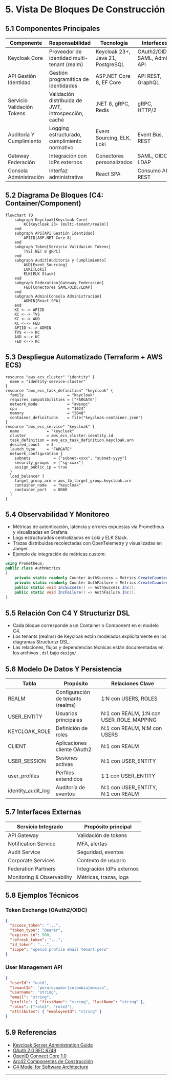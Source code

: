 # 5. Vista De Bloques De Construcción

## 5.1 Componentes Principales

| Componente                        | Responsabilidad                                      | Tecnología                  | Interfaces                  |
|------------------------------------|------------------------------------------------------|-----------------------------|-----------------------------|
| Keycloak Core                      | Proveedor de identidad multi-tenant (realm)           | Keycloak 23+, Java 21, PostgreSQL | OAuth2/OIDC, SAML, Admin API |
| API Gestión Identidad               | Gestión programática de identidades                   | ASP.NET Core 8, EF Core     | API REST, GraphQL           |
| Servicio Validación Tokens          | Validación distribuida de JWT, introspección, caché   | .NET 8, gRPC, Redis         | gRPC, HTTP/2                |
| Auditoría Y Cumplimiento            | Logging estructurado, cumplimiento normativo          | Event Sourcing, ELK, Loki   | Event Bus, REST             |
| Gateway Federación                  | Integración con IdPs externos                        | Conectores personalizados   | SAML, OIDC, LDAP            |
| Consola Administración              | Interfaz administrativa                              | React SPA                   | Consumo API REST            |

## 5.2 Diagrama De Bloques (C4: Container/Component)

```mermaid
flowchart TD
    subgraph Keycloak[Keycloak Core]
        KC[Keycloak 23+ (multi-tenant/realm)]
    end
    subgraph API[API Gestión Identidad]
        APIID[ASP.NET Core 8]
    end
    subgraph Token[Servicio Validación Tokens]
        TVS[.NET 8 gRPC]
    end
    subgraph Audit[Auditoría y Cumplimiento]
        AUD[Event Sourcing]
        LOKI[Loki]
        ELK[ELK Stack]
    end
    subgraph Federation[Gateway Federación]
        FED[Conectores SAML/OIDC/LDAP]
    end
    subgraph Admin[Consola Administración]
        ADMIN[React SPA]
    end
    KC <--> APIID
    KC <--> TVS
    KC <--> AUD
    KC <--> FED
    APIID <--> ADMIN
    TVS <--> KC
    AUD <--> KC
    FED <--> KC
```

## 5.3 Despliegue Automatizado (Terraform + AWS ECS)

```hcl
resource "aws_ecs_cluster" "identity" {
  name = "identity-service-cluster"
}
resource "aws_ecs_task_definition" "keycloak" {
  family                   = "keycloak"
  requires_compatibilities = ["FARGATE"]
  network_mode             = "awsvpc"
  cpu                      = "1024"
  memory                   = "2048"
  container_definitions    = file("keycloak-container.json")
}
resource "aws_ecs_service" "keycloak" {
  name            = "keycloak"
  cluster         = aws_ecs_cluster.identity.id
  task_definition = aws_ecs_task_definition.keycloak.arn
  desired_count   = 3
  launch_type     = "FARGATE"
  network_configuration {
    subnets          = ["subnet-xxxx", "subnet-yyyy"]
    security_groups  = ["sg-xxxx"]
    assign_public_ip = true
  }
  load_balancer {
    target_group_arn = aws_lb_target_group.keycloak.arn
    container_name   = "keycloak"
    container_port   = 8080
  }
}
```

## 5.4 Observabilidad Y Monitoreo

- Métricas de autenticación, latencia y errores expuestas vía Prometheus y visualizadas en Grafana.
- Logs estructurados centralizados en Loki y ELK Stack.
- Trazas distribuidas recolectadas con OpenTelemetry y visualizadas en Jaeger.
- Ejemplo de integración de métricas custom:

```csharp
using Prometheus;
public class AuthMetrics
{
    private static readonly Counter AuthSuccess = Metrics.CreateCounter("auth_success_total", "Total de autenticaciones exitosas");
    private static readonly Counter AuthFailure = Metrics.CreateCounter("auth_failure_total", "Total de autenticaciones fallidas");
    public static void IncSuccess() => AuthSuccess.Inc();
    public static void IncFailure() => AuthFailure.Inc();
}
```

## 5.5 Relación Con C4 Y Structurizr DSL

- Cada bloque corresponde a un Container o Component en el modelo C4.
- Los tenants (realms) de Keycloak están modelados explícitamente en los diagramas Structurizr DSL.
- Las relaciones, flujos y dependencias técnicas están documentadas en los archivos `.dsl` bajo `design/`.

## 5.6 Modelo De Datos Y Persistencia

| Tabla                | Propósito                        | Relaciones Clave                |
|----------------------|----------------------------------|---------------------------------|
| REALM                | Configuración de tenants (realms) | 1:N con USERS, ROLES            |
| USER_ENTITY          | Usuarios principales              | N:1 con REALM, 1:N con USER_ROLE_MAPPING |
| KEYCLOAK_ROLE        | Definición de roles               | N:1 con REALM, N:M con USERS    |
| CLIENT               | Aplicaciones cliente OAuth2       | N:1 con REALM                   |
| USER_SESSION         | Sesiones activas                  | N:1 con USER_ENTITY             |
| user_profiles        | Perfiles extendidos               | 1:1 con USER_ENTITY             |
| identity_audit_log   | Auditoría de eventos              | N:1 con USER_ENTITY, N:1 con REALM |

## 5.7 Interfaces Externas

| Servicio Integrado         | Propósito principal           |
|---------------------------|-------------------------------|
| API Gateway               | Validación de tokens          |
| Notification Service      | MFA, alertas                  |
| Audit Service             | Seguridad, eventos            |
| Corporate Services        | Contexto de usuario           |
| Federation Partners       | Integración IdPs externos     |
| Monitoring & Observability| Métricas, trazas, logs        |

## 5.8 Ejemplos Técnicos

### Token Exchange (OAuth2/OIDC)

```json
{
  "access_token": "...",
  "token_type": "Bearer",
  "expires_in": 900,
  "refresh_token": "...",
  "id_token": "...",
  "scope": "openid profile email tenant:peru"
}
```

### User Management API

```json
{
  "userId": "uuid",
  "tenantId": "peru|ecuador|colombia|mexico",
  "username": "string",
  "email": "string",
  "profile": { "firstName": "string", "lastName": "string" },
  "roles": ["role1", "role2"],
  "attributes": { "employeeId": "string" }
}
```

## 5.9 Referencias

- [Keycloak Server Administration Guide](https://www.keycloak.org/docs/latest/server_admin/)
- [OAuth 2.0 RFC 6749](https://tools.ietf.org/html/rfc6749)
- [OpenID Connect Core 1.0](https://openid.net/specs/openid-connect-core-1_0.html)
- [Arc42 Componentes de Construcción](https://docs.arc42.org/section-5/)
- [C4 Model for Software Architecture](https://c4model.com/)

---

